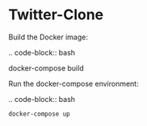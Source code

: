 # Twitter-Clone

Build the Docker image:

.. code-block:: bash

   docker-compose build

Run the docker-compose environment:

.. code-block:: bash

    docker-compose up

